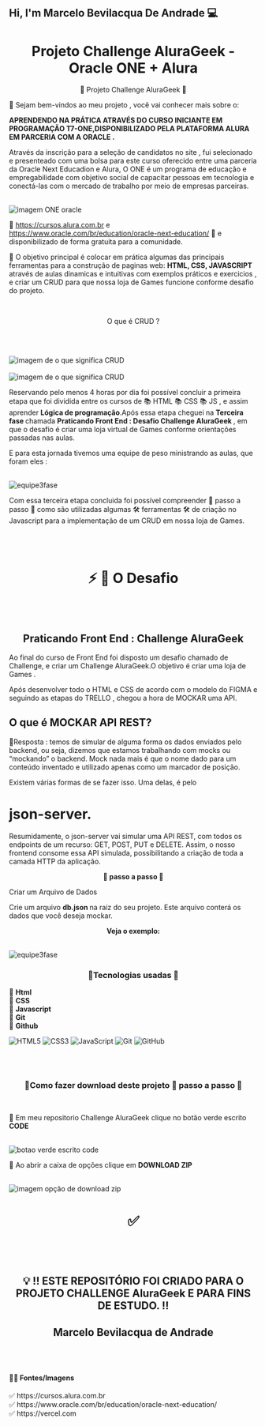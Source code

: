 ## Hi, I'm Marcelo Bevilacqua De Andrade 💻


<h1 align="center"> Projeto Challenge AluraGeek  - Oracle ONE + Alura </h1>

<p align="center"> 📜  Projeto Challenge AluraGeek </a> 📜 </P>

<p> 👋 Sejam bem-vindos ao meu projeto , você vai conhecer mais sobre o:</P> 
<p> <strong>APRENDENDO NA PRÁTICA ATRAVÉS DO CURSO INICIANTE EM PROGRAMAÇÃO 
T7-ONE,DISPONIBILIZADO PELA PLATAFORMA ALURA EM PARCERIA COM A ORACLE .</strong></P>

<p>Através da inscrição para a seleção de candidatos no site 
 <a href = "https://www.oracle.com/br/education/oracle-next-education/"></a> ,
  fui selecionado e presenteado com uma bolsa para este curso oferecido entre uma 
  parceria da Oracle Next Educadion e Alura, O ONE é um programa de educação e 
  empregabilidade com objetivo social de capacitar pessoas em tecnologia e conectá-las
   com o mercado de trabalho por meio de empresas parceiras.</p>
   <br> <img src="img/Oracle.png" alt="imagem ONE oracle"> <br>


<a href="https://cursos.alura.com.br"></a>

</strong> 💛 https://cursos.alura.com.br e https://www.oracle.com/br/education/oracle-next-education/ 🧡 e disponibilizado de forma gratuita para a comunidade.<br>

   <p> 💎 O objetivo principal é colocar em prática algumas das principais ferramentas para 
   a construção de paginas web:
    <strong> HTML, CSS, JAVASCRIPT</strong> 
    através de aulas dinamicas e intuitivas com exemplos práticos e exercicios ,
   e criar um CRUD para que nossa loja de Games funcione conforme desafio do projeto.</p> <br>

   <p align="center">O que é CRUD ? </p><br>

   <p><br> <img src="img/crud.png" alt="imagem de o que significa CRUD"> <br>
   <br> <img src="img/significado crud.png" alt="imagem de o que significa CRUD"> <br> </p>


<p>Reservando pelo menos 4 horas por dia foi possível concluir a primeira etapa 
que foi dividida entre os cursos de 📚  HTML  📚 CSS 📚 JS ,  e assim aprender
  <strong> Lógica de programação</strong>.Após essa etapa cheguei na 
  <strong>Terceira fase </strong> chamada <strong>
  Praticando Front End : Desafio Challenge AluraGeek </strong>, 
  em que o desafio é criar uma loja virtual de Games conforme orientações passadas nas aulas. </p>

<p>E para esta jornada tivemos uma equipe de peso ministrando as aulas, que foram eles :  </p>

<br> <img src="img/equipe Alura.png" alt="equipe3fase"> <br>

<p>Com essa terceira etapa concluida foi possível compreender 👣 passo a passo 👣 
como são utilizadas algumas  🛠️ ferramentas 🛠️ de criação no Javascript para a 
implementação de um CRUD em nossa loja de Games.</p>


<br> <br>

<h1 align="center"> ⚡ 🛑 O Desafio</h1>

<br> <br>

<h2 align="center">Praticando Front End : Challenge AluraGeek</h2>

<p>Ao final do curso de Front End foi disposto um desafio chamado de Challenge,
 e criar um Challenge AluraGeek.O objetivo é criar uma loja de Games .</p>
<p>Após desenvolver todo o HTML e CSS de acordo com o modelo do FIGMA e seguindo as
 etapas do TRELLO , chegou a hora de MOCKAR uma API. </p>

<p align="center"><h2> O que é MOCKAR API REST? </h2> </p>

<p>🔺Resposta : temos de simular de alguma forma os dados enviados pelo backend, ou seja,
 dizemos que estamos trabalhando com mocks ou “mockando” o backend. Mock nada mais é que 
 o nome dado para um conteúdo inventado e utilizado apenas como um marcador de posição. </p>

<p> Existem várias formas de se fazer isso. Uma delas, é pelo 
<h1> <strong> json-server.</strong> </h1> </p>
<p>Resumidamente, o json-server vai simular uma API REST, com todos os endpoints 
de um recurso: GET, POST, PUT e DELETE. Assim, o nosso frontend consome essa API simulada, 
possibilitando a criação de toda a camada HTTP da aplicação. </p>

<p align="center"> <strong>👣 passo a passo 👣 </strong></p> 
<p>Criar um Arquivo de Dados</p>
<p>Crie um arquivo <strong> db.json </strong> na raiz do seu projeto. Este arquivo 
conterá os dados que você deseja mockar.</p>

<p align="center"><strong> Veja o exemplo: </strong></p>
<br> <img src="img/tutorial/dbJson.png" alt="equipe3fase"> <br>

<h3 align="center">🔺Tecnologias usadas 🎯</h3>

<p>
🔹 <strong>Html</strong><br>
🔹 <strong>CSS</strong><br>
🔹 <strong>Javascript</strong><br>
🔹 <strong>Git</strong><br>
🔹 <strong>Github</strong><br>

![HTML5](https://img.shields.io/badge/-HTML5-E34F26?style=flat-square&logo=html5&logoColor=white)
![CSS3](https://img.shields.io/badge/-CSS3-1572B6?style=flat-square&logo=css3)
![JavaScript](https://img.shields.io/badge/-JavaScript-black?style=flat-square&logo=javascript)
![Git](https://img.shields.io/badge/-Git-black?style=flat-square&logo=git)
![GitHub](https://img.shields.io/badge/-GitHub-181717?style=flat-square&logo=github)

</p>
<br> <br>

<h3 align="center">🔺Como fazer download deste projeto <strong>👣 passo a passo 👣 </strong> </h3><br>
<p> 🛑 Em meu repositorio Challenge AluraGeek clique no botão verde escrito
 <strong> CODE </strong>
 </p>
 <br> <img src="img/tutorial/botaoVerde.png" alt="botao verde escrito code"> <br>
 <p>🛑 Ao abrir a caixa de opções clique em  
 <strong> DOWNLOAD ZIP </strong>
 </p>
 <br> <img src="img/tutorial/nomeZip.png" alt="imagem opção de download zip"> <br>


<h1 align="center"> 

✅ <br> 

</h1>



 <br> <br>

<h2 align="center">💡 ‼️ ESTE REPOSITÓRIO FOI CRIADO PARA O PROJETO CHALLENGE AluraGeek E PARA FINS DE ESTUDO. ‼️
 </h2>
 <h2 align="center"> <strong> Marcelo Bevilacqua de Andrade  </strong></h2>

 <br> <br>

 <h4>🛑🎨 Fontes/Imagens</h4>
 ✅  https://cursos.alura.com.br<br> 
 ✅  https://www.oracle.com/br/education/oracle-next-education/<br>
 ✅  https://vercel.com<br> 



 



